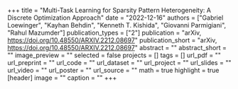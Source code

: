 +++
title = "Multi-Task Learning for Sparsity Pattern Heterogeneity: A Discrete Optimization Approach"
date = "2022-12-16"
authors = ["Gabriel Loewinger", "Kayhan Behdin", "Kenneth T. Kishida", "Giovanni Parmigiani", "Rahul Mazumder"]
publication_types = ["2"]
publication = "arXiv, https://doi.org/10.48550/ARXIV.2212.08697"
publication_short = "arXiv, https://doi.org/10.48550/ARXIV.2212.08697"
abstract = ""
abstract_short = ""
image_preview = ""
selected = false
projects = []
tags = []
url_pdf = ""
url_preprint = ""
url_code = ""
url_dataset = ""
url_project = ""
url_slides = ""
url_video = ""
url_poster = ""
url_source = ""
math = true
highlight = true
[header]
image = ""
caption = ""
+++
